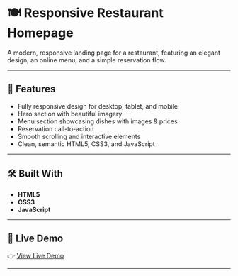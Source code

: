 # 🍽️ Responsive Restaurant Homepage

A modern, responsive landing page for a restaurant, featuring an elegant design, an online menu, and a simple reservation flow.

---

## 📌 Features

- Fully responsive design for desktop, tablet, and mobile
- Hero section with beautiful imagery
- Menu section showcasing dishes with images & prices
- Reservation call-to-action
- Smooth scrolling and interactive elements
- Clean, semantic HTML5, CSS3, and JavaScript

---

## 🛠️ Built With

- **HTML5**
- **CSS3**
- **JavaScript**

---

## 🚀 Live Demo

👉 [View Live Demo](https://responsive-restaurant-homepage.netlify.app/)

---

